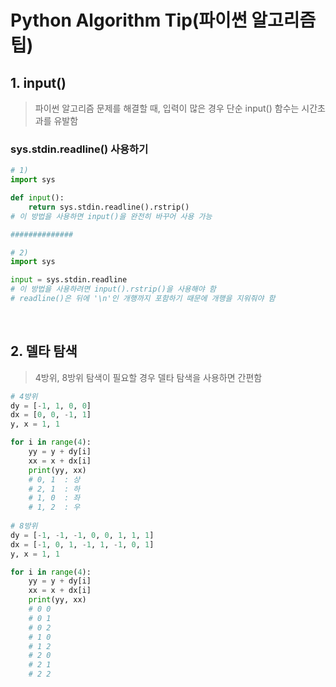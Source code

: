 # Python Algorithm Tip(파이썬 알고리즘 팁)

## 1. input()
> 파이썬 알고리즘 문제를 해결할 때, 입력이 많은 경우 단순 input() 함수는 시간초과를 유발함

### sys.stdin.readline() 사용하기
```python
# 1)
import sys

def input():
    return sys.stdin.readline().rstrip()
# 이 방법을 사용하면 input()을 완전히 바꾸어 사용 가능

##############

# 2)
import sys

input = sys.stdin.readline
# 이 방법을 사용하려면 input().rstrip()을 사용해야 함
# readline()은 뒤에 '\n'인 개행까지 포함하기 때문에 개행을 지워줘야 함
```

<br/>

## 2. 델타 탐색

> 4방위, 8방위 탐색이 필요할 경우 델타 탐색을 사용하면 간편함

```python
# 4방위
dy = [-1, 1, 0, 0]
dx = [0, 0, -1, 1]
y, x = 1, 1

for i in range(4):
    yy = y + dy[i]
    xx = x + dx[i]
    print(yy, xx)
    # 0, 1	: 상
    # 2, 1	: 하
    # 1, 0	: 좌
    # 1, 2	: 우
    
# 8방위
dy = [-1, -1, -1, 0, 0, 1, 1, 1]
dx = [-1, 0, 1, -1, 1, -1, 0, 1]
y, x = 1, 1

for i in range(4):
    yy = y + dy[i]
    xx = x + dx[i]
    print(yy, xx)
    # 0 0
	# 0 1
	# 0 2
	# 1 0
	# 1 2
	# 2 0
	# 2 1
	# 2 2
```

